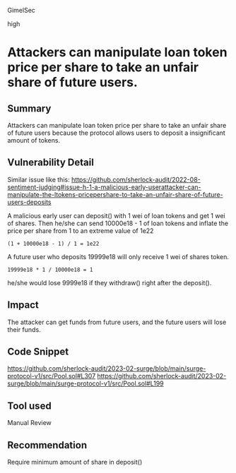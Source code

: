 GimelSec

high

# Attackers can manipulate loan token price per share to take an unfair share of future users.

## Summary

Attackers can manipulate loan token price per share to take an unfair share of future users because the protocol allows users to deposit a insignificant amount of tokens.

## Vulnerability Detail

Similar issue like this: https://github.com/sherlock-audit/2022-08-sentiment-judging#issue-h-1-a-malicious-early-userattacker-can-manipulate-the-ltokens-pricepershare-to-take-an-unfair-share-of-future-users-deposits

A malicious early user can deposit() with 1 wei of loan tokens and get 1 wei of shares. Then he/she can send 10000e18 - 1 of loan tokens and inflate the price per share from 1 to an extreme value of 1e22

```text
(1 + 10000e18 - 1) / 1 = 1e22
```


A future user who deposits 19999e18 will only receive 1 wei of shares token.

```text
19999e18 * 1 / 10000e18 = 1
```

he/she would lose 9999e18 if they withdraw() right after the deposit().

## Impact

The attacker can get funds from future users, and the future users will lose their funds.

## Code Snippet

https://github.com/sherlock-audit/2023-02-surge/blob/main/surge-protocol-v1/src/Pool.sol#L307
https://github.com/sherlock-audit/2023-02-surge/blob/main/surge-protocol-v1/src/Pool.sol#L199


## Tool used

Manual Review

## Recommendation

Require minimum amount of share in deposit()
